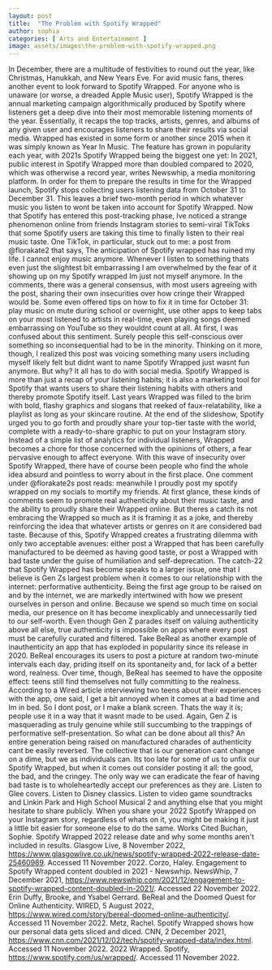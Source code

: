 ```yaml
---
layout: post
title:  "The Problem with Spotify Wrapped"
author: sophia
categories: [ Arts and Entertainment ]
image: assets/images\the-problem-with-spotify-wrapped.png
---
```


In December, there are a multitude of festivities to round out the year, like Christmas, Hanukkah, and  New Years Eve. For avid music fans, theres another event to look forward to  Spotify Wrapped. 
For anyone who is unaware (or worse, a dreaded Apple Music user), Spotify Wrapped is the annual marketing campaign algorithmically produced by Spotify where listeners get a deep dive into their most memorable listening moments of the year. Essentially, it recaps the top tracks, artists, genres, and albums of any given user and encourages listeners to share their results via social media. Wrapped has existed in some form or another since 2015 when it was simply known as Year In Music. The feature has grown in popularity each year, with 2021s Spotify Wrapped being the biggest one yet: In 2021, public interest in Spotify Wrapped more than doubled compared to 2020, which was otherwise a record year, writes Newswhip, a media monitoring platform.
In order for them to prepare the results in time for the Wrapped launch, Spotify stops collecting users listening data from October 31 to December 31. This leaves a brief two-month period in which whatever music you listen to wont be taken into account for Spotify Wrapped. Now that Spotify has entered this post-tracking phase, Ive noticed a strange phenomenon online  from friends Instagram stories to semi-viral TikToks  that some Spotify users are taking this time to finally listen to their real music taste. 
One TikTok, in particular, stuck out to me: a post from @florakate2 that says, The anticipation of Spotify wrapped has ruined my life. I cannot enjoy music anymore. Whenever I listen to something thats even just the slightest bit embarrassing I am overwhelmed by the fear of it showing up on my Spotify wrapped  Im just not myself anymore. In the comments, there was a general consensus, with most users agreeing with the post, sharing their own insecurities over how cringe their Wrapped would be. Some even offered tips on how to fix it in time for October 31: play music on mute during school or overnight, use other apps to keep tabs on your most listened to artists in real-time, even playing songs deemed embarrassing on YouTube so they wouldnt count at all.
At first, I was confused about this sentiment. Surely people this self-conscious over something so inconsequential had to be in the minority. Thinking on it more, though, I realized this post was voicing something many users including myself likely felt but didnt want to name  Spotify Wrapped just wasnt fun anymore. But why?
It all has to do with social media. Spotify Wrapped is more than just a recap of your listening habits; it is also a marketing tool for Spotify that wants users to share their listening habits with others and thereby promote Spotify itself. Last years Wrapped was filled to the brim with bold, flashy graphics and slogans that reeked of faux-relatability, like a playlist as long as your skincare routine. At the end of the slideshow, Spotify urged you to go forth and proudly share your top-tier taste with the world, complete with a ready-to-share graphic to put on your Instagram story. Instead of a simple list of analytics for individual listeners, Wrapped becomes a chore for those concerned with the opinions of others, a fear pervasive enough to affect everyone.
With this wave of insecurity over Spotify Wrapped, there have of course been people who find the whole idea absurd and pointless to worry about in the first place. One comment under @florakate2s post reads: meanwhile I proudly post my spotify wrapped on my socials to mortify my friends. At first glance, these kinds of comments seem to promote real authenticity about their music taste, and the ability to proudly share their Wrapped online. But theres a catch  its not embracing the Wrapped so much as it is framing it as a joke, and thereby reinforcing the idea that whatever artists or genres on it are considered bad taste. Because of this, Spotify Wrapped creates a frustrating dilemma with only two acceptable avenues: either post a Wrapped that has been carefully manufactured to be deemed as having good taste, or post a Wrapped with bad taste under the guise of humiliation and self-deprecation.
The catch-22 that Spotify Wrapped has become speaks to a larger issue, one that I believe is Gen Zs largest problem when it comes to our relationship with the internet: performative authenticity. Being the first age group to be raised on and by the internet, we are markedly intertwined with how we present ourselves in person and online. Because we spend so much time on social media, our presence on it has become inexplicably and unnecessarily tied to our self-worth. Even though Gen Z parades itself on valuing authenticity above all else, true authenticity is impossible on apps where every post must be carefully curated and filtered. 
Take BeReal as another example of inauthenticity  an app that has exploded in popularity since its release in 2020. BeReal encourages its users to post a picture at random two-minute intervals each day, priding itself on its spontaneity and, for lack of a better word, realness. Over time, though, BeReal has seemed to have the opposite effect: teens still find themselves not fully committing to the realness. According to a Wired article interviewing two teens about their experiences with the app, one said, I get a bit annoyed when it comes at a bad time and Im in bed. So I dont post, or I make a blank screen. Thats the way it is; people use it in a way that it wasnt made to be used. Again, Gen Z is masquerading as truly genuine while still succumbing to the trappings of performative self-presentation.
So what can be done about all this? An entire generation being raised on manufactured charades of authenticity cant be easily reversed. The collective that is our generation cant change on a dime, but we as individuals can. Its too late for some of us to unfix our Spotify Wrapped, but when it comes out consider posting it all: the good, the bad, and the cringey. The only way we can eradicate the fear of having bad taste is to wholeheartedly accept our preferences as they are. 
Listen to Glee covers. Listen to Disney classics. Listen to video game soundtracks and Linkin Park and High School Musical 2 and anything else that you might hesitate to share publicly. When you share your 2022 Spotify Wrapped on your Instagram story, regardless of whats on it, you might be making it just a little bit easier for someone else to do the same.
Works Cited
Buchan, Sophie. Spotify Wrapped 2022 release date and why some months aren't included in results. Glasgow Live, 8 November 2022, https://www.glasgowlive.co.uk/news/spotify-wrapped-2022-release-date-25460989. Accessed 11 November 2022.
Corzo, Haley. Engagement to Spotify Wrapped content doubled in 2021 - Newswhip. NewsWhip, 7 December 2021, https://www.newswhip.com/2021/12/engagement-to-spotify-wrapped-content-doubled-in-2021/. Accessed 22 November 2022.
Erin Duffy, Brooke, and Ysabel Gerrard. BeReal and the Doomed Quest for Online Authenticity. WIRED, 5 August 2022, https://www.wired.com/story/bereal-doomed-online-authenticity/. Accessed 11 November 2022.
Metz, Rachel. Spotify Wrapped shows how our personal data gets sliced and diced. CNN, 2 December 2021, https://www.cnn.com/2021/12/02/tech/spotify-wrapped-data/index.html. Accessed 11 November 2022.
2022 Wrapped. Spotify, https://www.spotify.com/us/wrapped/. Accessed 11 November 2022.


